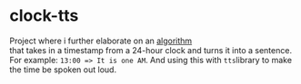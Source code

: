 # clock-tts

Project where i further elaborate on an [algorithm](https://github.com/JonasJore/coding-challenges/blob/master/daily-programmer/talking_clock.rs)  
that takes in a timestamp from a 24-hour clock and turns it into a sentence.  
For example: `13:00 => It is one AM`. And using this with `tts`library to make the time be spoken out loud.
